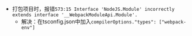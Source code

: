 



- 打包项目时，报错`573:15 Interface 'NodeJS.Module' incorrectly extends interface '__WebpackModuleApi.Module'.`
  - 解决：在tsconfig.json中加入`compilerOptions."types": ["webpack-env"]`

